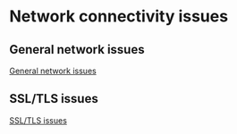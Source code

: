 # Network connectivity issues

## General network issues

[General network issues](/netowrking/snippets/network-issues.md':include')

## SSL/TLS issues

[SSL/TLS issues](/networking/snippets/tls-support.md':include')